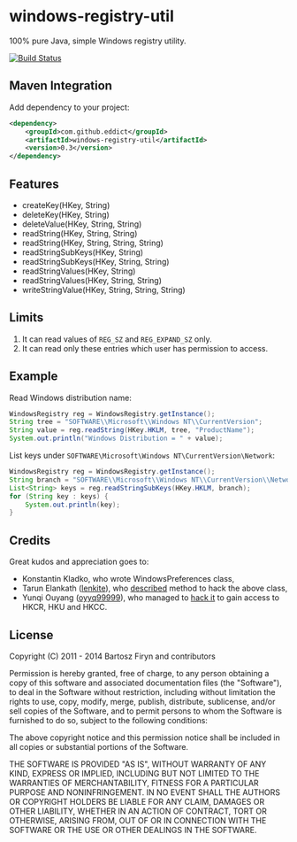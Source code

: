 windows-registry-util
============

100% pure Java, simple Windows registry utility.

[![Build Status](https://secure.travis-ci.org/sarxos/win-registry.png?branch=master)](http://travis-ci.org/sarxos/win-registry)

## Maven Integration

Add dependency to your project:

```xml
<dependency>
	<groupId>com.github.eddict</groupId>
	<artifactId>windows-registry-util</artifactId>
	<version>0.3</version>
</dependency>
```

## Features

* createKey(HKey, String)
* deleteKey(HKey, String)
* deleteValue(HKey, String, String)
* readString(HKey, String, String)
* readString(HKey, String, String, String)
* readStringSubKeys(HKey, String)
* readStringSubKeys(HKey, String, String)
* readStringValues(HKey, String)
* readStringValues(HKey, String, String)
* writeStringValue(HKey, String, String, String)

## Limits

1. It can read values of ```REG_SZ``` and ```REG_EXPAND_SZ``` only.
2. It can read only these entries which user has permission to access.

## Example

Read Windows distribution name:

```java
WindowsRegistry reg = WindowsRegistry.getInstance();
String tree = "SOFTWARE\\Microsoft\\Windows NT\\CurrentVersion";
String value = reg.readString(HKey.HKLM, tree, "ProductName");
System.out.println("Windows Distribution = " + value);
```

List keys under ```SOFTWARE\Microsoft\Windows NT\CurrentVersion\Network```:

```java
WindowsRegistry reg = WindowsRegistry.getInstance();
String branch = "SOFTWARE\\Microsoft\\Windows NT\\CurrentVersion\\Network";
List<String> keys = reg.readStringSubKeys(HKey.HKLM, branch);
for (String key : keys) {
	System.out.println(key);
}
```

## Credits

Great kudos and appreciation goes to:

* Konstantin Kladko, who wrote WindowsPreferences class,
* Tarun Elankath ([lenkite](https://github.com/lenkite)), who [described](http://lenkite.blogspot.fr/2008/05/access-windows-registry-using-java.html) method to hack the above class,
* Yunqi Ouyang ([oyyq99999](https://github.com/oyyq99999)), who managed to [hack it](https://github.com/sarxos/win-registry/pull/1) to gain access to HKCR, HKU and HKCC.



## License

Copyright (C) 2011 - 2014 Bartosz Firyn and contributors

Permission is hereby granted, free of charge, to any person obtaining
a copy of this software and associated documentation files (the
"Software"), to deal in the Software without restriction, including
without limitation the rights to use, copy, modify, merge, publish,
distribute, sublicense, and/or sell copies of the Software, and to
permit persons to whom the Software is furnished to do so, subject to
the following conditions:

The above copyright notice and this permission notice shall be
included in all copies or substantial portions of the Software.

THE SOFTWARE IS PROVIDED "AS IS", WITHOUT WARRANTY OF ANY KIND,
EXPRESS OR IMPLIED, INCLUDING BUT NOT LIMITED TO THE WARRANTIES OF
MERCHANTABILITY, FITNESS FOR A PARTICULAR PURPOSE AND
NONINFRINGEMENT. IN NO EVENT SHALL THE AUTHORS OR COPYRIGHT HOLDERS BE
LIABLE FOR ANY CLAIM, DAMAGES OR OTHER LIABILITY, WHETHER IN AN ACTION
OF CONTRACT, TORT OR OTHERWISE, ARISING FROM, OUT OF OR IN CONNECTION
WITH THE SOFTWARE OR THE USE OR OTHER DEALINGS IN THE SOFTWARE.
